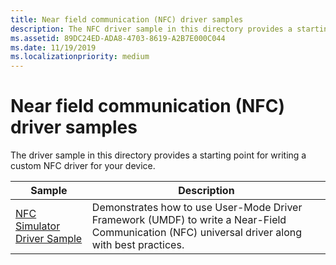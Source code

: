 ```yaml
---
title: Near field communication (NFC) driver samples
description: The NFC driver sample in this directory provides a starting point for writing a custom driver for your device.
ms.assetid: 89DC24ED-ADA8-4703-8619-A2B7E000C044
ms.date: 11/19/2019
ms.localizationpriority: medium
---
```


# Near field communication (NFC) driver samples

The driver sample in this directory provides a starting point for writing a custom NFC driver for your device.

| Sample | Description |
| --- | --- |
| [NFC Simulator Driver Sample](https://docs.microsoft.com/samples/microsoft/windows-driver-samples/nfc-cx-client-driver-sample/) | Demonstrates how to use User-Mode Driver Framework (UMDF) to write a Near-Field Communication (NFC) universal driver along with best practices. |
